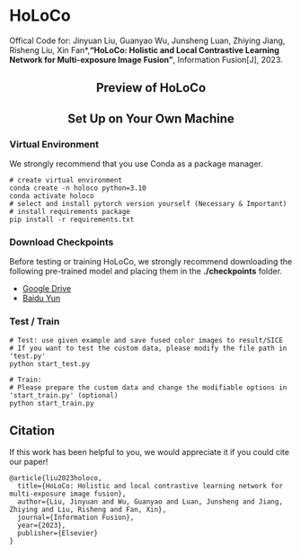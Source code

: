 # HoLoCo
Offical Code for: Jinyuan Liu, Guanyao Wu, Junsheng Luan, Zhiying Jiang, Risheng Liu, Xin Fan*,**“HoLoCo: Holistic and Local Contrastive Learning Network for Multi-exposure Image Fusion”**, Information Fusion[J], 2023.

<h2> <p align="center"> Preview of HoLoCo </p> </h2>  
<h2> <p align="center"> Set Up on Your Own Machine </p> </h2>  

### Virtual Environment

We strongly recommend that you use Conda as a package manager.

```shell
# create virtual environment
conda create -n holoco python=3.10
conda activate holoco
# select and install pytorch version yourself (Necessary & Important)
# install requirements package
pip install -r requirements.txt
```

### Download Checkpoints

Before testing or training HoLoCo, we strongly recommend downloading the following pre-trained model and placing them in the **./checkpoints** folder.

- [Google Drive](https://drive.google.com/drive/folders/1sOp9Fmtfm_U4w3_-pGWyuYOeHC__buoT?usp=sharing)
- [Baidu Yun](https://pan.baidu.com/s/14Uo_0RfiPBc2NPEaggwgLw?pwd=HLCo)

### Test / Train
```shell
# Test: use given example and save fused color images to result/SICE
# If you want to test the custom data, please modify the file path in 'test.py'
python start_test.py

# Train: 
# Please prepare the custom data and change the modifiable options in 'start_train.py' (optional)
python start_train.py
```

## Citation

If this work has been helpful to you, we would appreciate it if you could cite our paper! 

```
@article{liu2023holoco,
  title={HoLoCo: Holistic and local contrastive learning network for multi-exposure image fusion},
  author={Liu, Jinyuan and Wu, Guanyao and Luan, Junsheng and Jiang, Zhiying and Liu, Risheng and Fan, Xin},
  journal={Information Fusion},
  year={2023},
  publisher={Elsevier}
}
```
